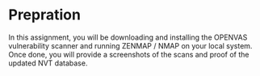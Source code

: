 # Prepration
In this assignment, you will be downloading and installing the OPENVAS vulnerability scanner and running ZENMAP / NMAP on your local system. Once done, you will provide a screenshots of the scans and proof of the updated NVT database. 
